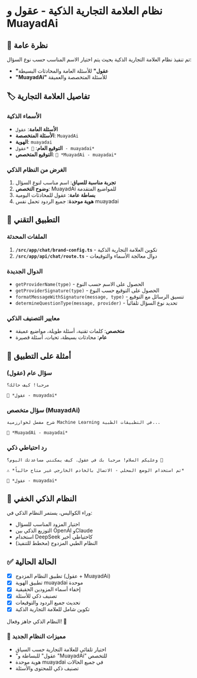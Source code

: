 # نظام العلامة التجارية الذكية - عقول و MuayadAi

## 🎯 نظرة عامة
تم تنفيذ نظام العلامة التجارية الذكية بحيث يتم اختيار الاسم المناسب حسب نوع السؤال:
- **"عقول"** للأسئلة العامة والمحادثات البسيطة
- **"MuayadAi"** للأسئلة المتخصصة والعميقة

## 🏷️ تفاصيل العلامة التجارية

### الأسماء الذكية
- **الأسئلة العامة**: `عقول`
- **الأسئلة المتخصصة**: `MuayadAi`
- **الهوية**: `muayadai`
- **التوقيع العام**: `🤖 *عقول - muayadai*`
- **التوقيع المتخصص**: `🤖 *MuayadAi - muayadai*`

### الغرض من النظام الذكي
1. **تجربة مناسبة للسياق**: اسم مناسب لنوع السؤال
2. **وضوح التخصص**: MuayadAi للمواضيع المتقدمة
3. **بساطة عامة**: عقول للمحادثات اليومية
4. **هوية موحدة**: جميع الردود تحمل نفس muayadai

## 🔧 التطبيق التقني

### الملفات المحدثة
1. **`/src/app/chat/brand-config.ts`** - تكوين العلامة التجارية الذكية
2. **`/src/app/api/chat/route.ts`** - دوال معالجة الأسماء والتوقيعات

### الدوال الجديدة
- `getProviderName(type)` - الحصول على الاسم حسب النوع
- `getProviderSignature(type)` - الحصول على التوقيع حسب النوع  
- `formatMessageWithSignature(message, type)` - تنسيق الرسائل مع التوقيع
- `determineQuestionType(message, provider)` - تحديد نوع السؤال تلقائياً

### معايير التصنيف الذكي
- **متخصص**: كلمات تقنية، أسئلة طويلة، مواضيع عميقة
- **عام**: محادثات بسيطة، تحيات، أسئلة قصيرة

## 🎨 أمثلة على التطبيق

### سؤال عام (عقول)
```
مرحباً! كيف حالك؟

🤖 *عقول - muayadai*
```

### سؤال متخصص (MuayadAi)  
```
شرح مفصل لخوارزمية Machine Learning في التطبيقات الطبية...

🤖 *MuayadAi - muayadai*
```

### رد احتياطي ذكي
```
وعليكم السلام! مرحباً بك في عقول. كيف يمكنني مساعدتك اليوم؟ 👋

⚠️ *تم استخدام الوضع المحلي - الاتصال بالخادم الخارجي غير متاح حالياً*

🤖 *عقول - muayadai*
```

## 🔄 النظام الذكي الخفي
وراء الكواليس، يستمر النظام الذكي في:
- اختيار المزود المناسب للسؤال
- التوزيع الذكي بين OpenAI وClaude
- استخدام DeepSeek كاحتياطي أخير
- النظام الطبي المزدوج (مخطط للتنفيذ)

## ✅ الحالة الحالية
- [x] تطبيق النظام المزدوج (عقول + MuayadAi)
- [x] تطبيق الهوية muayadai موحدة
- [x] إخفاء أسماء المزودين الحقيقية  
- [x] تصنيف ذكي للأسئلة
- [x] تحديث جميع الردود والتوقيعات
- [x] تكوين شامل للعلامة التجارية الذكية

النظام الذكي جاهز وفعال! 🚀

### 🧠 مميزات النظام الجديد
- اختيار تلقائي للعلامة التجارية حسب السياق
- "عقول" للبساطة و "MuayadAi" للتخصص  
- هوية موحدة muayadai في جميع الحالات
- تصنيف ذكي للمحتوى والأسئلة
